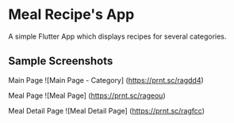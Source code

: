 # Meal Recipe's App

A simple Flutter App which displays recipes for several categories.

## Sample Screenshots
Main Page
![Main Page - Category]
(https://prnt.sc/ragdd4)

Meal Page
![Meal Page]
(https://prnt.sc/rageou)

Meal Detail Page
![Meal Detail Page]
(https://prnt.sc/ragfcc)
